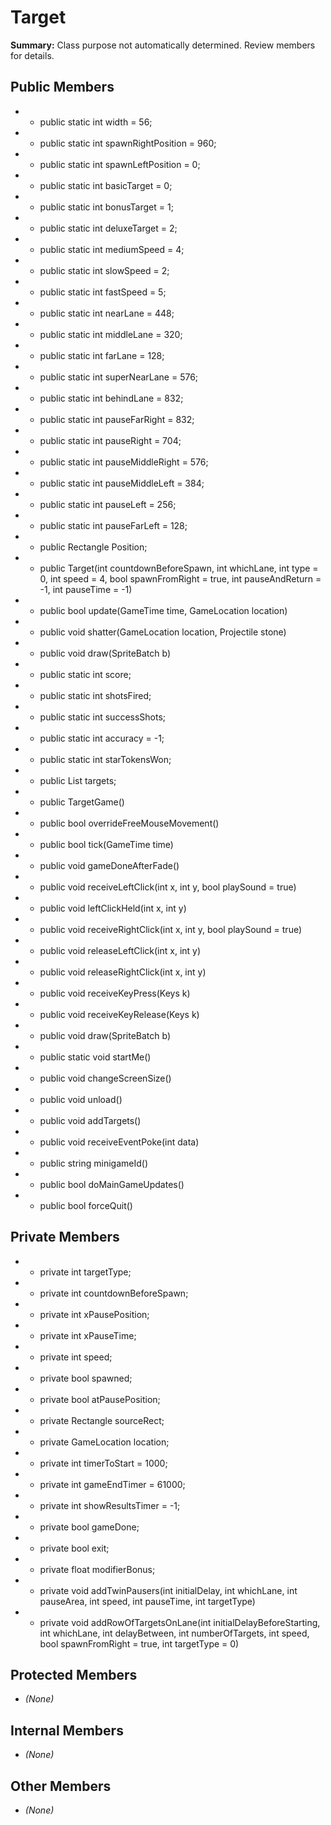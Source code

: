 # Target

**Summary:** Class purpose not automatically determined. Review members for details.

## Public Members
- - public static int width = 56;
- - public static int spawnRightPosition = 960;
- - public static int spawnLeftPosition = 0;
- - public static int basicTarget = 0;
- - public static int bonusTarget = 1;
- - public static int deluxeTarget = 2;
- - public static int mediumSpeed = 4;
- - public static int slowSpeed = 2;
- - public static int fastSpeed = 5;
- - public static int nearLane = 448;
- - public static int middleLane = 320;
- - public static int farLane = 128;
- - public static int superNearLane = 576;
- - public static int behindLane = 832;
- - public static int pauseFarRight = 832;
- - public static int pauseRight = 704;
- - public static int pauseMiddleRight = 576;
- - public static int pauseMiddleLeft = 384;
- - public static int pauseLeft = 256;
- - public static int pauseFarLeft = 128;
- - public Rectangle Position;
- - public Target(int countdownBeforeSpawn, int whichLane, int type = 0, int speed = 4, bool spawnFromRight = true, int pauseAndReturn = -1, int pauseTime = -1)
- - public bool update(GameTime time, GameLocation location)
- - public void shatter(GameLocation location, Projectile stone)
- - public void draw(SpriteBatch b)
- - public static int score;
- - public static int shotsFired;
- - public static int successShots;
- - public static int accuracy = -1;
- - public static int starTokensWon;
- - public List<Target> targets;
- - public TargetGame()
- - public bool overrideFreeMouseMovement()
- - public bool tick(GameTime time)
- - public void gameDoneAfterFade()
- - public void receiveLeftClick(int x, int y, bool playSound = true)
- - public void leftClickHeld(int x, int y)
- - public void receiveRightClick(int x, int y, bool playSound = true)
- - public void releaseLeftClick(int x, int y)
- - public void releaseRightClick(int x, int y)
- - public void receiveKeyPress(Keys k)
- - public void receiveKeyRelease(Keys k)
- - public void draw(SpriteBatch b)
- - public static void startMe()
- - public void changeScreenSize()
- - public void unload()
- - public void addTargets()
- - public void receiveEventPoke(int data)
- - public string minigameId()
- - public bool doMainGameUpdates()
- - public bool forceQuit()

## Private Members
- - private int targetType;
- - private int countdownBeforeSpawn;
- - private int xPausePosition;
- - private int xPauseTime;
- - private int speed;
- - private bool spawned;
- - private bool atPausePosition;
- - private Rectangle sourceRect;
- - private GameLocation location;
- - private int timerToStart = 1000;
- - private int gameEndTimer = 61000;
- - private int showResultsTimer = -1;
- - private bool gameDone;
- - private bool exit;
- - private float modifierBonus;
- - private void addTwinPausers(int initialDelay, int whichLane, int pauseArea, int speed, int pauseTime, int targetType)
- - private void addRowOfTargetsOnLane(int initialDelayBeforeStarting, int whichLane, int delayBetween, int numberOfTargets, int speed, bool spawnFromRight = true, int targetType = 0)

## Protected Members
- *(None)*

## Internal Members
- *(None)*

## Other Members
- *(None)*
